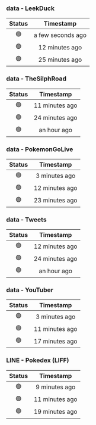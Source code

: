 ### data - LeekDuck
| Status | Timestamp |
|:------:|:---------:|
| 🟢 | a few seconds ago |
| 🟢 | 12 minutes ago |
| 🟢 | 25 minutes ago |

### data - TheSilphRoad
| Status | Timestamp |
|:------:|:---------:|
| 🟢 | 11 minutes ago |
| 🟢 | 24 minutes ago |
| 🟢 | an hour ago |

### data - PokemonGoLive
| Status | Timestamp |
|:------:|:---------:|
| 🟢 | 3 minutes ago |
| 🟢 | 12 minutes ago |
| 🟢 | 23 minutes ago |

### data - Tweets
| Status | Timestamp |
|:------:|:---------:|
| 🟢 | 12 minutes ago |
| 🟢 | 24 minutes ago |
| 🟢 | an hour ago |

### data - YouTuber
| Status | Timestamp |
|:------:|:---------:|
| 🟢 | 3 minutes ago |
| 🟢 | 11 minutes ago |
| 🟢 | 17 minutes ago |

### LINE - Pokedex (LIFF)
| Status | Timestamp |
|:------:|:---------:|
| 🟢 | 9 minutes ago |
| 🟢 | 11 minutes ago |
| 🟢 | 19 minutes ago |

